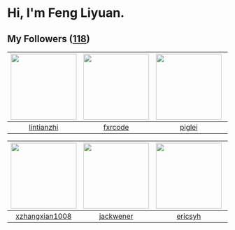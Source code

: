 # Hi, I'm Feng Liyuan.

## My Followers ([118](https://github.com/SunRunAway?tab=followers))

| <img src="https://avatars.githubusercontent.com/u/1457382?v=4" width="150" height="150" /> | <img src="https://avatars.githubusercontent.com/u/13307594?v=4" width="150" height="150" /> | <img src="https://avatars.githubusercontent.com/u/731266?v=4" width="150" height="150" /> | <img src="https://avatars.githubusercontent.com/u/4090971?v=4" width="150" height="150" /> |
| :----------------------------------------------------------------------------------------: | :-----------------------------------------------------------------------------------------: | :---------------------------------------------------------------------------------------: | :----------------------------------------------------------------------------------------: |
|                         [lintianzhi](https://github.com/lintianzhi)                        |                            [fxrcode](https://github.com/fxrcode)                            |                            [piglei](https://github.com/piglei)                            |                        [wangtuanjie](https://github.com/wangtuanjie)                       |

| <img src="https://avatars.githubusercontent.com/u/15918072?v=4" width="150" height="150" /> | <img src="https://avatars.githubusercontent.com/u/30525741?v=4" width="150" height="150" /> | <img src="https://avatars.githubusercontent.com/u/10498732?v=4" width="150" height="150" /> | <img src="https://avatars.githubusercontent.com/u/10383?v=4" width="150" height="150" /> |
| :-----------------------------------------------------------------------------------------: | :-----------------------------------------------------------------------------------------: | :-----------------------------------------------------------------------------------------: | :--------------------------------------------------------------------------------------: |
|                     [xzhangxian1008](https://github.com/xzhangxian1008)                     |                          [jackwener](https://github.com/jackwener)                          |                            [ericsyh](https://github.com/ericsyh)                            |                       [shaobin0604](https://github.com/shaobin0604)                      |